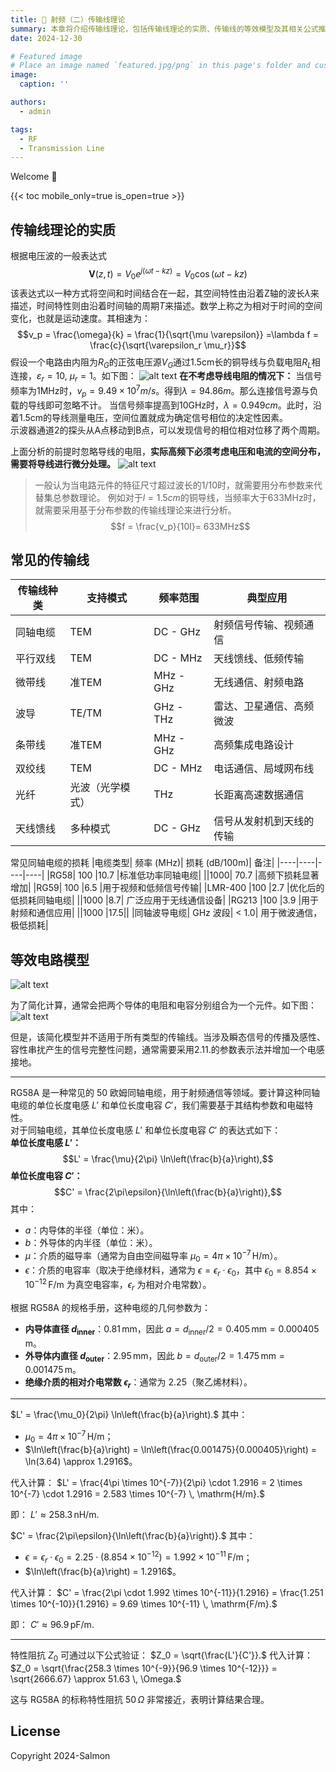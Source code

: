 ```yaml
---
title: 🎉 射频（二）传输线理论
summary: 本章将介绍传输线理论，包括传输线理论的实质、传输线的等效模型及其相关公式推导。
date: 2024-12-30

# Featured image
# Place an image named `featured.jpg/png` in this page's folder and customize its options here.
image:
  caption: ''

authors:
  - admin

tags:
  - RF
  - Transmission Line
---
```


Welcome 👋

{{< toc mobile_only=true is_open=true >}}


## 传输线理论的实质
根据电压波的一般表达式
$$\mathbf{V}(z, t) = V_0 e^{j(\omega t - kz)} = V_0 \cos(\omega t -kz) $$
该表达式以一种方式将空间和时间结合在一起，其空间特性由沿着Z轴的波长$\lambda$来描述，时间特性则由沿着时间轴的周期$T$来描述。数学上称之为相对于时间的空间变化，也就是运动速度。其相速为：
$$v_p = \frac{\omega}{k} = \frac{1}{\sqrt{\mu \varepsilon}} =\lambda f = \frac{c}{\sqrt{\varepsilon_r \mu_r}}$$
假设一个电路由内阻为$R_G$的正弦电压源$V_G$通过1.5cm长的铜导线与负载电阻$R_L$相连接，$\varepsilon_r=10$, $\mu_r=1$。如下图：
![alt text](featured.jpg)
**在不考虑导线电阻的情况下：**
当信号频率为1MHz时，$v_p = 9.49 \times 10^7 m/s$。得到$\lambda = 94.86 m$。那么连接信号源与负载的导线即可忽略不计。
当信号频率提高到10GHz时，$\lambda = 0.949 cm$。此时，沿着1.5cm的导线测量电压，空间位置就成为确定信号相位的决定性因素。  
示波器通道2的探头从A点移动到B点，可以发现信号的相位相对位移了两个周期。

上面分析的前提时忽略导线的电阻，**实际高频下必须考虑电压和电流的空间分布，需要将导线进行微分处理。**
![alt text](image-2.png)
> 一般认为当电路元件的特征尺寸超过波长的1/10时，就需要用分布参数来代替集总参数理论。
例如对于$l=1.5cm$的铜导线，当频率大于633MHz时，就需要采用基于分布参数的传输线理论来进行分析。
$$f = \frac{v_p}{10l}= 633MHz$$
## 常见的传输线
|传输线种类	|支持模式	|频率范围	|典型应用|
|----|----|----|----|
|同轴电缆	|TEM	|DC - GHz	|射频信号传输、视频通信|
|平行双线	|TEM	|DC - MHz	|天线馈线、低频传输|
|微带线	|准TEM	|MHz - GHz	|无线通信、射频电路|
|波导	|TE/TM	|GHz - THz	|雷达、卫星通信、高频微波|
|条带线	|准TEM	|MHz - GHz	|高频集成电路设计|
|双绞线	|TEM	|DC - MHz	|电话通信、局域网布线|
|光纤	|光波（光学模式）	|THz	|长距离高速数据通信|
|天线馈线	|多种模式	|DC - GHz	|信号从发射机到天线的传输|

常见同轴电缆的损耗
|电缆类型|	频率 (MHz)|	损耗 (dB/100m)|	备注|
|----|----|----|----|
|RG58|	100	|10.7	|标准低功率同轴电缆|
||1000|	70.7	|高频下损耗显著增加|
|RG59|	100	|6.5	|用于视频和低频信号传输|
|LMR-400	|100	|2.7	|优化后的低损耗同轴电缆|
||1000	|8.7|	广泛应用于无线通信设备|
|RG213	|100	|3.9	|用于射频和通信应用|
||1000	|17.5||	
|同轴波导电缆|	GHz 波段|	< 1.0|	用于微波通信，极低损耗|

## 等效电路模型
![alt text](image-3.png)

为了简化计算，通常会把两个导体的电阻和电容分别组合为一个元件。如下图：
![alt text](image4.png)

但是，该简化模型并不适用于所有类型的传输线。当涉及瞬态信号的传播及感性、容性串扰产生的信号完整性问题，通常需要采用2.11.的参数表示法并增加一个电感接地。  

---
RG58A 是一种常见的 50 欧姆同轴电缆，用于射频通信等领域。要计算这种同轴电缆的单位长度电感 $L'$ 和单位长度电容 $C'$，我们需要基于其结构参数和电磁特性。  
对于同轴电缆，其单位长度电感 $L'$ 和单位长度电容 $C'$ 的表达式如下：  
**单位长度电感 $L'$：**
$$L' = \frac{\mu}{2\pi} \ln\left(\frac{b}{a}\right),$$
**单位长度电容 $C'$：**
$$C' = \frac{2\pi\epsilon}{\ln\left(\frac{b}{a}\right)},$$
其中：
- $a$：内导体的半径（单位：米）。
- $b$：外导体的内半径（单位：米）。
- $\mu$：介质的磁导率（通常为自由空间磁导率 $\mu_0 = 4\pi \times 10^{-7} \, \mathrm{H/m}$）。
- $\epsilon$：介质的电容率（取决于绝缘材料，通常为 $\epsilon = \epsilon_r \cdot \epsilon_0$，其中 $\epsilon_0 = 8.854 \times 10^{-12} \, \mathrm{F/m}$ 为真空电容率，$\epsilon_r$ 为相对介电常数）。

根据 RG58A 的规格手册，这种电缆的几何参数为：
- **内导体直径 $d_\text{inner}$**：$0.81 \, \text{mm}$，因此 $a = d_\text{inner}/2 = 0.405 \, \text{mm} = 0.000405 \, \text{m}$。
- **外导体内直径 $d_\text{outer}$**：$2.95 \, \text{mm}$，因此 $b = d_\text{outer}/2 = 1.475 \, \text{mm} = 0.001475 \, \text{m}$。
- **绝缘介质的相对介电常数 $\epsilon_r$**：通常为 $2.25$（聚乙烯材料）。
---
$L' = \frac{\mu_0}{2\pi} \ln\left(\frac{b}{a}\right).$
其中：
- $\mu_0 = 4\pi \times 10^{-7} \, \mathrm{H/m}$；
- $\ln\left(\frac{b}{a}\right) = \ln\left(\frac{0.001475}{0.000405}\right) = \ln(3.64) \approx 1.2916$。

代入计算：
$L' = \frac{4\pi \times 10^{-7}}{2\pi} \cdot 1.2916 = 2 \times 10^{-7} \cdot 1.2916 = 2.583 \times 10^{-7} \, \mathrm{H/m}.$

即：
$L' \approx 258.3 \, \mathrm{nH/m}.$

$C' = \frac{2\pi\epsilon}{\ln\left(\frac{b}{a}\right)}.$
其中：
- $\epsilon = \epsilon_r \cdot \epsilon_0 = 2.25 \cdot (8.854 \times 10^{-12}) = 1.992 \times 10^{-11} \, \mathrm{F/m}$；
- $\ln\left(\frac{b}{a}\right) = 1.2916$。

代入计算：
$C' = \frac{2\pi \cdot 1.992 \times 10^{-11}}{1.2916} = \frac{1.251 \times 10^{-10}}{1.2916} = 9.69 \times 10^{-11} \, \mathrm{F/m}.$

即：
$C' \approx 96.9 \, \mathrm{pF/m}.$

---
特性阻抗 $Z_0$ 可通过以下公式验证：
$Z_0 = \sqrt{\frac{L'}{C'}}.$
代入计算：
$Z_0 = \sqrt{\frac{258.3 \times 10^{-9}}{96.9 \times 10^{-12}}} = \sqrt{2666.67} \approx 51.63 \, \Omega.$

这与 RG58A 的标称特性阻抗 $50 \, \Omega$ 非常接近，表明计算结果合理。

## License

Copyright 2024-Salmon